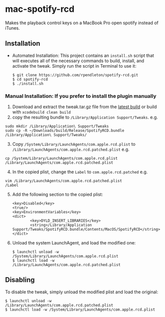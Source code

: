 mac-spotify-rcd
===============

Makes the playback control keys on a MacBook Pro open spotify instead of iTunes.

## Installation

- Automated Installation: This project contains an `install.sh` script that will
  executes all of the necessary commands to build, install, and activate the
  tweak. Simply run the script in Terminal to use it:

  ```
  $ git clone https://github.com/rpendleton/spotify-rcd.git
  $ cd spotify-rcd
  $ ./install.sh
  ```

### Manual Installation: If you prefer to install the plugin manually

1. Download and extract the tweak.tar.gz file from the [latest build](https://github.com/chrowe/spotify-rcd/releases) or build with `xcodebuild clean build`
2. copy the resulting bundle to `/Library/Application Support/Tweaks`. e.g.
  ```
  sudo mkdir /Library/Application\ Support/Tweaks
  sudo cp -R ~/Downloads/build/Release/SpotifyRCD.bundle /Library/Application\ Support/Tweaks/
  ```
3. Copy `/System/Library/LaunchAgents/com.apple.rcd.plist` to
    `/Library/LaunchAgents/com.apple.rcd.patched.plist` e.g.
  ```
  cp /System/Library/LaunchAgents/com.apple.rcd.plist /Library/LaunchAgents/com.apple.rcd.patched.plist
  ```
4. In the copied plist, change the `Label` to `com.apple.rcd.patched` e.g.
  ```
  vim /Library/LaunchAgents/com.apple.rcd.patched.plist
  /Label
  ```
5. Add the following section to the copied plist:

    ```
    <key>Disabled</key>
    <true/>
    <key>EnvironmentVariables</key>
    <dict>
            <key>DYLD_INSERT_LIBRARIES</key>
            <string>/Library/Application Support/Tweaks/SpotifyRCD.bundle/Contents/MacOS/SpotifyRCD</string>
    </dict>
    ```

6. Unload the system LaunchAgent, and load the modified one:

    ```
    $ launchctl unload -w /System/Library/LaunchAgents/com.apple.rcd.plist
    $ launchctl load -w /Library/LaunchAgents/com.apple.rcd.patched.plist
    ```

## Disabling

To disable the tweak, simply unload the modified plist and load the original:

```
$ launchctl unload -w /Library/LaunchAgents/com.apple.rcd.patched.plist
$ launchctl load -w /System/Library/LaunchAgents/com.apple.rcd.plist
```

